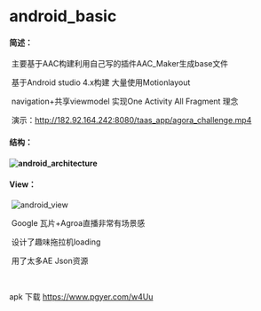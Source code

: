 # 		android_basic

#### 简述：

​		主要基于AAC构建利用自己写的插件AAC_Maker生成base文件

​		基于Android studio 4.x构建 大量使用Motionlayout 

​		navigation+共享viewmodel 实现One Activity All Fragment 理念

​		演示：http://182.92.164.242:8080/taas_app/agora_challenge.mp4

#### 结构：	

#### 		![android_architecture](http://www.anshunfeng.com.cn/android_architecture.png)	

#### View：

​			![android_view](http://www.anshunfeng.com.cn/android_view.png)

​	Google 瓦片+Agroa直播非常有场景感

​	设计了趣味拖拉机loading

​	用了太多AE Json资源

​	

apk 下载 https://www.pgyer.com/w4Uu
